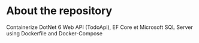 # About the repository
Containerize DotNet 6 Web API (TodoApi), EF Core et Microsoft SQL Server using Dockerfile and Docker-Compose
